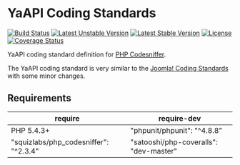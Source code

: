 # YaAPI Coding Standards

[![Build Status](https://travis-ci.org/yaapi/coding-standards.png?branch=master)](https://travis-ci.org/yaapi/coding-standards)
[![Latest Unstable Version](https://poser.pugx.org/yaapi/coding-standards/v/unstable)](https://packagist.org/packages/yaapi/coding-standards)
[![Latest Stable Version](https://poser.pugx.org/yaapi/coding-standards/v/stable)](https://packagist.org/packages/yaapi/coding-standards)
[![License](https://poser.pugx.org/yaapi/coding-standards/license)](https://packagist.org/packages/yaapi/coding-standards)
[![Coverage Status](https://coveralls.io/repos/yaapi/coding-standards/badge.svg?branch=master&service=github)](https://coveralls.io/github/yaapi/coding-standards?branch=master)

YaAPI coding standard definition for [PHP Codesniffer](https://github.com/squizlabs/PHP_CodeSniffer).

The YaAPI coding standard is very similar to the [Joomla! Coding Standards](https://github.com/joomla/coding-standards)
with some minor changes.

## Requirements

require                               | require-dev
------------------------------------- | ------------------------
PHP 5.4.3+                            | "phpunit/phpunit": "^4.8.8"
"squizlabs/php_codesniffer": "^2.3.4" | "satooshi/php-coveralls": "dev-master"
